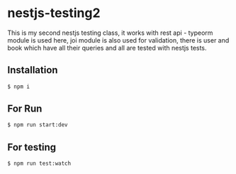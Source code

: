 # nestjs-testing2
This is my second nestjs testing class, it works with rest api - typeorm module is used here, joi module is also used for validation, there is user and book which have all their queries and all are tested with nestjs tests.

## Installation

```bash
$ npm i
```

## For Run

```bash
$ npm run start:dev
```

## For testing

```bash
$ npm run test:watch
```
